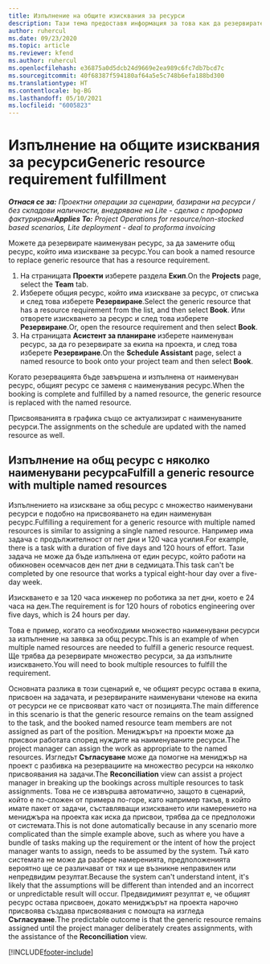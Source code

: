 ```yaml
---
title: Изпълнение на общите изисквания за ресурси
description: Тази тема предоставя информация за това как да резервирате ресурси за изискване за общ ресурс.
author: ruhercul
ms.date: 09/23/2020
ms.topic: article
ms.reviewer: kfend
ms.author: ruhercul
ms.openlocfilehash: e36875a0d5dcb24d9669e2ea989c6fc7db7bcd7c
ms.sourcegitcommit: 40f68387f594180af64a5e5c748b6efa188bd300
ms.translationtype: HT
ms.contentlocale: bg-BG
ms.lasthandoff: 05/10/2021
ms.locfileid: "6005823"
---
```

# <a name="generic-resource-requirement-fulfillment"></a><span data-ttu-id="3aaf2-103">Изпълнение на общите изисквания за ресурси</span><span class="sxs-lookup"><span data-stu-id="3aaf2-103">Generic resource requirement fulfillment</span></span>

<span data-ttu-id="3aaf2-104">_**Отнася се за:** Проектни операции за сценарии, базирани на ресурси / без складови наличности, внедряване на Lite - сделка с проформа фактуриране_</span><span class="sxs-lookup"><span data-stu-id="3aaf2-104">_**Applies To:** Project Operations for resource/non-stocked based scenarios, Lite deployment - deal to proforma invoicing_</span></span>

<span data-ttu-id="3aaf2-105">Можете да резервирате наименуван ресурс, за да замените общ ресурс, който има изискване за ресурс.</span><span class="sxs-lookup"><span data-stu-id="3aaf2-105">You can book a named resource to replace generic resource that has a resource requirement.</span></span>

1. <span data-ttu-id="3aaf2-106">На страницата **Проекти** изберете раздела **Екип**.</span><span class="sxs-lookup"><span data-stu-id="3aaf2-106">On the **Projects** page, select the **Team** tab.</span></span>
2. <span data-ttu-id="3aaf2-107">Изберете общия ресурс, който има изискване за ресурс, от списъка и след това изберете **Резервиране**.</span><span class="sxs-lookup"><span data-stu-id="3aaf2-107">Select the generic resource that has a resource requirement from the list, and then select **Book**.</span></span> <span data-ttu-id="3aaf2-108">Или отворете изискването за ресурс и след това изберете **Резервиране**.</span><span class="sxs-lookup"><span data-stu-id="3aaf2-108">Or, open the resource requirement and then select **Book**.</span></span>
3. <span data-ttu-id="3aaf2-109">На страницата **Асистент за планиране** изберете наименуван ресурс, за да го резервирате за екипа на проекта, и след това изберете **Резервиране**.</span><span class="sxs-lookup"><span data-stu-id="3aaf2-109">On the **Schedule Assistant** page, select a named resource to book onto your project team and then select **Book**.</span></span>

<span data-ttu-id="3aaf2-110">Когато резервацията бъде завършена и изпълнена от наименуван ресурс, общият ресурс се заменя с наименувания ресурс.</span><span class="sxs-lookup"><span data-stu-id="3aaf2-110">When the booking is complete and fulfilled by a named resource, the generic resource is replaced with the named resource.</span></span>

<span data-ttu-id="3aaf2-111">Присвояванията в графика също се актуализират с наименуваните ресурси.</span><span class="sxs-lookup"><span data-stu-id="3aaf2-111">The assignments on the schedule are updated with the named resource as well.</span></span>

## <a name="fulfill-a-generic-resource-with-multiple-named-resources"></a><span data-ttu-id="3aaf2-112">Изпълнение на общ ресурс с няколко наименувани ресурса</span><span class="sxs-lookup"><span data-stu-id="3aaf2-112">Fulfill a generic resource with multiple named resources</span></span>
<span data-ttu-id="3aaf2-113">Изпълнението на изискване за общ ресурс с множество наименувани ресурси е подобно на присвояването на един наименуван ресурс.</span><span class="sxs-lookup"><span data-stu-id="3aaf2-113">Fulfilling a requirement for a generic resource with multiple named resources is similar to assigning a single named resource.</span></span> <span data-ttu-id="3aaf2-114">Например има задача с продължителност от пет дни и 120 часа усилия.</span><span class="sxs-lookup"><span data-stu-id="3aaf2-114">For example, there is a task with a duration of five days and 120 hours of effort.</span></span> <span data-ttu-id="3aaf2-115">Тази задача не може да бъде изпълнена от един ресурс, който работи на обикновен осемчасов ден пет дни в седмицата.</span><span class="sxs-lookup"><span data-stu-id="3aaf2-115">This task can't be completed by one resource that works a typical eight-hour day over a five-day week.</span></span> 

<span data-ttu-id="3aaf2-116">Изискването е за 120 часа инженер по роботика за пет дни, което е 24 часа на ден.</span><span class="sxs-lookup"><span data-stu-id="3aaf2-116">The requirement is for 120 hours of robotics engineering over five days, which is 24 hours per day.</span></span>

<span data-ttu-id="3aaf2-117">Това е пример, когато са необходими множество наименувани ресурси за изпълнение на заявка за общ ресурс.</span><span class="sxs-lookup"><span data-stu-id="3aaf2-117">This is an example of when multiple named resources are needed to fulfill a generic resource request.</span></span> <span data-ttu-id="3aaf2-118">Ще трябва да резервирате множество ресурси, за да изпълните изискването.</span><span class="sxs-lookup"><span data-stu-id="3aaf2-118">You will need to book multiple resources to fulfill the requirement.</span></span>

<span data-ttu-id="3aaf2-119">Основната разлика в този сценарий е, че общият ресурс остава в екипа, присвоен на задачата, и резервираните наименувани членове на екипа от ресурси не се присвояват като част от позицията.</span><span class="sxs-lookup"><span data-stu-id="3aaf2-119">The main difference in this scenario is that the generic resource remains on the team assigned to the task, and the booked named resource team members are not assigned as part of the position.</span></span> <span data-ttu-id="3aaf2-120">Мениджърът на проекти може да присвои работата според нуждите на наименуваните ресурси.</span><span class="sxs-lookup"><span data-stu-id="3aaf2-120">The project manager can assign the work as appropriate to the named resources.</span></span> <span data-ttu-id="3aaf2-121">Изгледът **Съгласуване** може да помогне на мениджър на проект с разбивка на резервациите на множество ресурси на няколко присвоявания на задачи.</span><span class="sxs-lookup"><span data-stu-id="3aaf2-121">The **Reconciliation** view can assist a project manager in breaking up the bookings across multiple resources to task assignments.</span></span> <span data-ttu-id="3aaf2-122">Това не се извършва автоматично, защото в сценарий, който е по-сложен от примера по-горе, като например такъв, в който имате пакет от задачи, съставляващи изискването или намерението на мениджъра на проекта как иска да присвои, трябва да се предположи от системата.</span><span class="sxs-lookup"><span data-stu-id="3aaf2-122">This is not done automatically because in any scenario more complicated than the simple example above, such as where you have a bundle of tasks making up the requirement or the intent of how the project manager wants to assign, needs to be assumed by the system.</span></span> <span data-ttu-id="3aaf2-123">Тъй като системата не може да разбере намеренията, предположенията вероятно ще се различават от тях и ще възникне неправилен или непредвидим резултат.</span><span class="sxs-lookup"><span data-stu-id="3aaf2-123">Because the system can't understand intent, it's likely that the assumptions will be different than intended and an incorrect or unpredictable result will occur.</span></span> <span data-ttu-id="3aaf2-124">Предвидимият резултат е, че общият ресурс остава присвоен, докато мениджърът на проекта нарочно присвоява създава присвоявания с помощта на изгледа **Съгласуване**.</span><span class="sxs-lookup"><span data-stu-id="3aaf2-124">The predictable outcome is that the generic resource remains assigned until the project manager deliberately creates assignments, with the assistance of the **Reconciliation** view.</span></span>




[!INCLUDE[footer-include](../includes/footer-banner.md)]